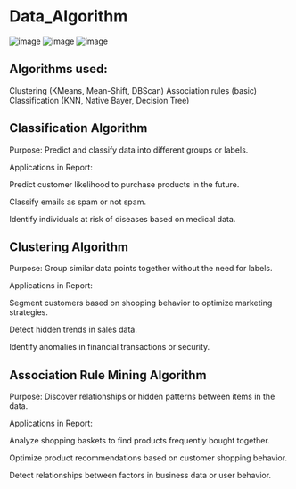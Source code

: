 # Data_Algorithm
![image](https://github.com/user-attachments/assets/ef76d24e-008d-4bdc-a465-0c6f0ec099e3)
![image](https://github.com/user-attachments/assets/df357910-e338-4bef-93a6-01c50e5c3ef5)
![image](https://github.com/user-attachments/assets/a8819c67-ed4a-4473-b0c8-ddda1a3a88cf)
## Algorithms used:
Clustering (KMeans, Mean-Shift, DBScan)
Association rules (basic)
Classification (KNN, Native Bayer, Decision Tree)
## Classification Algorithm
Purpose: Predict and classify data into different groups or labels.

Applications in Report:

Predict customer likelihood to purchase products in the future.

Classify emails as spam or not spam.

Identify individuals at risk of diseases based on medical data.
## Clustering Algorithm
Purpose: Group similar data points together without the need for labels.

Applications in Report:

Segment customers based on shopping behavior to optimize marketing strategies.

Detect hidden trends in sales data.

Identify anomalies in financial transactions or security.

## Association Rule Mining Algorithm
Purpose: Discover relationships or hidden patterns between items in the data.

Applications in Report:

Analyze shopping baskets to find products frequently bought together.

Optimize product recommendations based on customer shopping behavior.

Detect relationships between factors in business data or user behavior.
